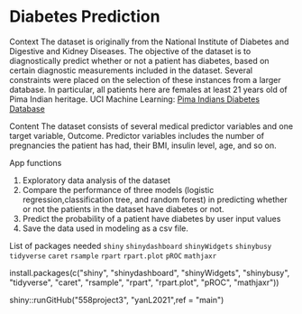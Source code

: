 # Diabetes Prediction

Context
The dataset is originally from the National Institute of Diabetes and Digestive and Kidney Diseases. The objective of the dataset is to diagnostically predict whether or not a patient has diabetes, based on certain diagnostic measurements included in the dataset. Several constraints were placed on the selection of these instances from a larger database. In particular, all patients here are females at least 21 years old of Pima Indian heritage. UCI Machine Learning: [Pima Indians Diabetes Database](https://www.kaggle.com/uciml/pima-indians-diabetes-database)

Content
The dataset consists of several medical predictor variables and one target variable, Outcome. Predictor variables includes the number of pregnancies the patient has had, their BMI, insulin level, age, and so on.

App functions
1. Exploratory data analysis of the dataset
2. Compare the performance of three models (logistic regression,classification tree, and random forest) in predicting whether or not the patients in the dataset have diabetes or not.
3. Predict the probability of a patient have diabetes by user input values
4. Save the data used in modeling as a csv file.


List of packages needed
`shiny`
`shinydashboard`
`shinyWidgets`
`shinybusy`
`tidyverse`
`caret`
`rsample`
`rpart`
`rpart.plot`
`pROC`
`mathjaxr`

install.packages(c("shiny", "shinydashboard", "shinyWidgets", "shinybusy", "tidyverse", "caret", "rsample", "rpart", "rpart.plot", "pROC", "mathjaxr"))

shiny::runGitHub("558project3", "yanL2021",ref = "main")
